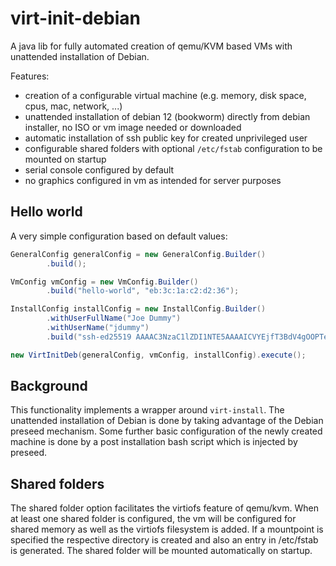 # virt-init-debian

A java lib for fully automated creation of qemu/KVM based VMs with unattended installation of Debian.

Features:

* creation of a configurable virtual machine (e.g. memory, disk space, cpus, mac, network, ...)
* unattended installation of debian 12 (bookworm) directly from debian installer, no ISO or vm image needed or downloaded
* automatic installation of ssh public key for created unprivileged user
* configurable shared folders with optional `/etc/fstab` configuration to be mounted on startup
* serial console configured by default
* no graphics configured in vm as intended for server purposes

## Hello world

A very simple configuration based on default values:

```java
GeneralConfig generalConfig = new GeneralConfig.Builder()
        .build();

VmConfig vmConfig = new VmConfig.Builder()
        .build("hello-world", "eb:3c:1a:c2:d2:36");

InstallConfig installConfig = new InstallConfig.Builder()
        .withUserFullName("Joe Dummy")
        .withUserName("jdummy")
        .build("ssh-ed25519 AAAAC3NzaC1lZDI1NTE5AAAAICVYEjfT3BdV4gOOPTeLp2ko9w2Sd5s3tfAs0you7/Wx dummy@machine");

new VirtInitDeb(generalConfig, vmConfig, installConfig).execute();
```

## Background

This functionality implements a wrapper around `virt-install`. The unattended installation of Debian is done by taking
advantage of the Debian preseed mechanism. Some further basic configuration of the newly created machine is done by a
post installation bash script which is injected by preseed.

## Shared folders

The shared folder option facilitates the virtiofs feature of qemu/kvm. When at least one shared folder is configured,
the vm will be configured for shared memory as well as the virtiofs filesystem is added. If a mountpoint is specified
the respective directory is created and also an entry in /etc/fstab is generated. The shared folder will be mounted
automatically on startup.
